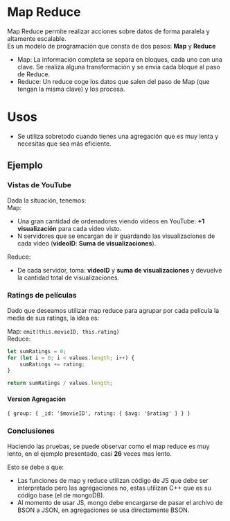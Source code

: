 # Map Reduce

Map Reduce permite realizar acciones sobre datos de forma paralela y altamente escalable. <br>
Es un modelo de programación que consta de dos pasos: **Map** y **Reduce** <br>

-  Map: La información completa se separa en bloques, cada uno con una clave. Se realiza alguna transformación y se envía cada bloque al paso de Reduce.
-  Reduce: Un reduce coge los datos que salen del paso de Map (que tengan la misma clave) y los procesa.

# Usos

-  Se utiliza sobretodo cuando tienes una agregación que es muy lenta y necesitas que sea más eficiente.

## Ejemplo

### Vistas de YouTube

Dada la situación, tenemos: <br>
Map:

-  Una gran cantidad de ordenadores viendo videos en YouTube: **+1 visualización** para cada video visto.
-  N servidores que se encargan de ir guardando las visualizaciones de cada video (**videoID**: **Suma de visualizaciones**).

Reduce:

-  De cada servidor, toma: **videoID** y **suma de visualizaciones** y devuelve la cantidad total de visualizaciones.

### Ratings de películas

Dado que deseamos utilizar map reduce para agrupar por cada película la media de sus ratings, la idea es: <br>

Map:
`emit(this.movieID, this.rating)` <br>
Reduce:

```js
let sumRatings = 0;
for (let i = 0; i < values.length; i++) {
	sumRatings += rating;
}

return sumRatings / values.length;
```

#### Version Agregación

`{ group: { _id: '$movieID', rating: { $avg: '$rating' } } }`

### Conclusiones

Haciendo las pruebas, se puede observar como el map reduce es muy lento, en el ejemplo presentado, casi **26** veces mas lento.

Esto se debe a que:

-  Las funciones de map y reduce utilizan código de JS que debe ser interpretado pero las agregaciones no, estas utilizan C++ que es su código base (el de mongoDB).<br>
-  Al momento de usar JS, mongo debe encargarse de pasar el archivo de BSON a JSON, en agregaciones se usa directamente BSON.